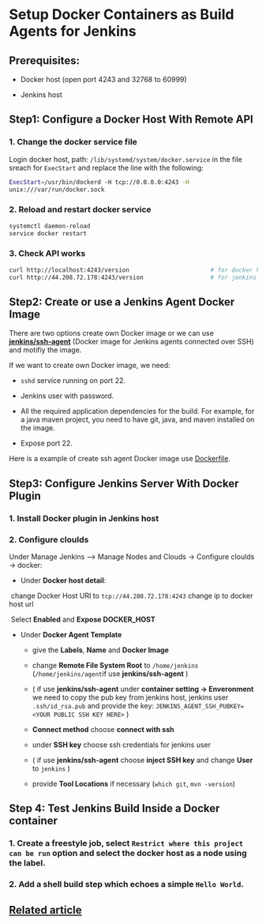 # Setup Docker Containers as Build Agents for Jenkins



## Prerequisites:

- Docker host (open port 4243 and  32768 to 60999)

- Jenkins host

    

## Step1: Configure a Docker Host With Remote API

### 1. Change the docker service file

Login docker host, path: `/lib/systemd/system/docker.service` in the file sreach for `ExecStart` and replace the line with the following:

```bash
ExecStart=/usr/bin/dockerd -H tcp://0.0.0.0:4243 -H 
unix:///var/run/docker.sock
```

### 2. Reload and restart docker service

```bash
systemctl daemon-reload
service docker restart
```

### 3. Check API works

```bash
curl http://localhost:4243/version                       # for docker host
curl http://44.208.72.178:4243/version                   # for jenkins host, replace ip with docker host ip
```



## Step2: Create or use a Jenkins Agent Docker Image

There are two options create own Docker image or we can use [**jenkins/ssh-agent**](https://hub.docker.com/r/jenkins/ssh-agent) (Docker image for Jenkins agents connected over SSH) and motifiy the image.

If we want to create own Docker image, we need:

- `sshd` service running on port 22.

- Jenkins user with password.

- All the required application dependencies for the build. For example, for a java maven project, you need to have git, java, and maven installed on the image.
- Expose port 22.

Here is a example of create ssh agent Docker image use [Dockerfile](https://github.com/bibinwilson/jenkins-docker-slave/blob/master/Dockerfile).



## Step3: Configure Jenkins Server With Docker Plugin

### 1. Install Docker plugin in Jenkins host

### 2. Configure cloulds

Under Manage Jenkins –> Manage Nodes and Clouds -> Configure cloulds ->  docker:

- Under **Docker host detail**:

​			change Docker Host URI to `tcp://44.208.72.178:4243` change ip to docker host url

​			Select **Enabled** and **Expose DOCKER_HOST**

- Under **Docker Agent Template**

    - give the **Labels**, **Name** and **Docker Image**

    - change **Remote File System Root** to `/home/jenkins` (`/home/jenkins/agent`if use **jenkins/ssh-agent** )

    - ( if use **jenkins/ssh-agent** under **container setting -> Enveronment** we need to copy the pub key from jenkins host,    	jenkins user  `.ssh/id_rsa.pub` and provide the key: `JENKINS_AGENT_SSH_PUBKEY=<YOUR PUBLIC SSH KEY HERE>` )

    - **Connect method** choose **connect with ssh**

    - under **SSH key** choose ssh credentials for jenkins user

    - ( if use **jenkins/ssh-agent** choose **inject SSH key** and change **User** to `jenkins` )

    - provide **Tool Locations** if necessary (`which git`, `mvn -version`)

        

## Step 4: Test Jenkins Build Inside a Docker container

### 1. Create a freestyle job, select `Restrict where this project can be run` option and select the docker host as a node using the label.

### 2. Add a shell build step which echoes a simple `Hello World`.



## [Related article](https://devopscube.com/docker-containers-as-build-slaves-jenkins/)